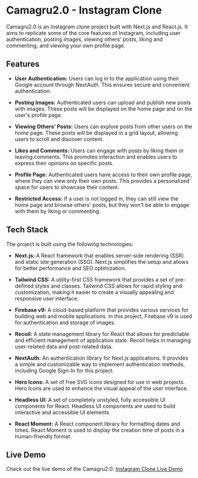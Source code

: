 # Camagru2.0 - Instagram Clone

Camagru2.0 is an Instagram clone project built with Next.js and React.js. It aims to replicate some of the core features of Instagram, including user authentication, posting images, viewing others' posts, liking and commenting, and viewing your own profile page.

## Features

- **User Authentication:** Users can log in to the application using their Google account through NextAuth. This ensures secure and convenient authentication.

- **Posting Images:** Authenticated users can upload and publish new posts with images. These posts will be displayed on the home page and on the user's profile page.

- **Viewing Others' Posts:** Users can explore posts from other users on the home page. These posts will be displayed in a grid layout, allowing users to scroll and discover content.

- **Likes and Comments:** Users can engage with posts by liking them or leaving comments. This promotes interaction and enables users to express their opinions on specific posts.

- **Profile Page:** Authenticated users have access to their own profile page, where they can view only their own posts. This provides a personalized space for users to showcase their content.

- **Restricted Access:** If a user is not logged in, they can still view the home page and browse others' posts, but they won't be able to engage with them by liking or commenting.

## Tech Stack

The project is built using the following technologies:

- **Next.js:** A React framework that enables server-side rendering (SSR) and static site generation (SSG). Next.js simplifies the setup and allows for better performance and SEO optimization.

- **Tailwind CSS:** A utility-first CSS framework that provides a set of pre-defined styles and classes. Tailwind CSS allows for rapid styling and customization, making it easier to create a visually appealing and responsive user interface.

- **Firebase v9:** A cloud-based platform that provides various services for building web and mobile applications. In this project, Firebase v9 is used for authentication and storage of images.

- **Recoil:** A state management library for React that allows for predictable and efficient management of application state. Recoil helps in managing user-related data and post-related data.

- **NextAuth:** An authentication library for Next.js applications. It provides a simple and customizable way to implement authentication methods, including Google Sign-In for this project.

- **Hero Icons:** A set of free SVG icons designed for use in web projects. Hero Icons are used to enhance the visual appeal of the user interface.

- **Headless UI:** A set of completely unstyled, fully accessible UI components for React. Headless UI components are used to build interactive and accessible UI elements.

- **React Moment:** A React component library for formatting dates and times. React Moment is used to display the creation time of posts in a human-friendly format.

## Live Demo

Check out the live demo of the Camagru2.0: [Instagram Clone Live Demo](https://camagru-five.vercel.app/)
